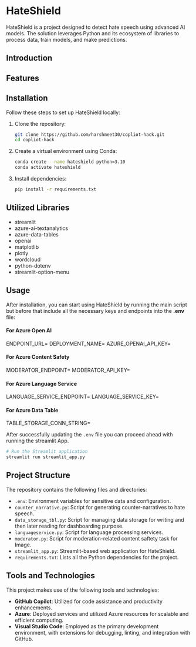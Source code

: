 # HateShield
HateShield is a project designed to detect hate speech using advanced AI models. The solution leverages Python and its ecosystem of libraries to process data, train models, and make predictions.


## Introduction



## Features


## Installation

Follow these steps to set up HateShield locally:

1. Clone the repository:

   ```bash
   git clone https://github.com/harshmeet30/copliot-hack.git
   cd copliot-hack
   ```

2. Create a virtual environment using Conda:

   ```bash
   conda create --name hateshield python=3.10
   conda activate hateshield
   ```

3. Install dependencies:

   ```bash
   pip install -r requirements.txt
   ```

## Utilized Libraries
- streamlit
- azure-ai-textanalytics
- azure-data-tables
- openai
- matplotlib
- plotly
- wordcloud
- python-dotenv
- streamlit-option-menu


## Usage

After installation, you can start using HateShield by running the main script but before that include all the necessary keys and endpoints into the **.env** file:

#### For Azure Open AI
ENDPOINT_URL=
DEPLOYMENT_NAME=
AZURE_OPENAI_API_KEY=

#### For Azure Content Safety
MODERATOR_ENDPOINT=
MODERATOR_API_KEY=

#### For Azure Language Service
LANGUAGE_SERVICE_ENDPOINT=
LANGUAGE_SERVICE_KEY=

#### For Azure Data Table
TABLE_STORAGE_CONN_STRING=


After successfully updating the `.env` file you can proceed ahead with running the streamlit App.

```bash
# Run the Streamlit application
streamlit run streamlit_app.py
```

## Project Structure

The repository contains the following files and directories:

- `.env`: Environment variables for sensitive data and configuration.
- `counter_narrative.py`: Script for generating counter-narratives to hate speech.
- `data_storage_tbl.py`: Script for managing data storage for writing and then later reading for dashboarding purpose.
- `languageservice.py`: Script for language processing services.
- `moderator.py`: Script for moderation-related content saftety task for Image.
- `streamlit_app.py`: Streamlit-based web application for HateShield.
- `requirements.txt`: Lists all the Python dependencies for the project.


## Tools and Technologies

This project makes use of the following tools and technologies:

- **GitHub Copilot**: Utilized for code assistance and productivity enhancements.
- **Azure**: Deployed services and utilized Azure resources for scalable and efficient computing.
- **Visual Studio Code**: Employed as the primary development environment, with extensions for debugging, linting, and integration with GitHub.

